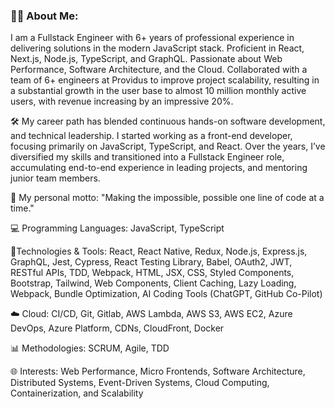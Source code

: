 ### 👨‍💻 About Me:

I am a Fullstack Engineer with 6+ years of professional experience in delivering solutions in the modern JavaScript stack. Proficient in React, Next.js, Node.js, TypeScript, and GraphQL. Passionate about Web Performance, Software Architecture, and the Cloud. Collaborated with a team of 6+ engineers at Providus to improve project scalability, resulting in a substantial growth in the user base to almost 10 million monthly active users, with revenue increasing by an impressive 20%.

🛠️ My career path has blended continuous hands-on software development, and technical leadership. I started working as a front-end developer, focusing primarily on JavaScript, TypeScript, and React. Over the years, I’ve diversified my skills and transitioned into a Fullstack Engineer role, accumulating end-to-end experience in leading projects, and mentoring junior team members. 

🚀 My personal motto: "Making the impossible, possible one line of code at a time."

💻 Programming Languages: JavaScript, TypeScript

🔧Technologies & Tools: React, React Native, Redux, Node.js, Express.js, GraphQL, Jest, Cypress, React Testing Library, Babel, OAuth2, JWT, RESTful APIs, TDD, Webpack, HTML, JSX, CSS, Styled Components, Bootstrap, Tailwind, Web Components, Client Caching, Lazy Loading, Webpack, Bundle Optimization, AI Coding Tools (ChatGPT, GitHub Co-Pilot)

☁️ Cloud: CI/CD, Git, Gitlab, AWS Lambda, AWS S3, AWS EC2, Azure DevOps, Azure Platform, CDNs, CloudFront, Docker

📊 Methodologies: SCRUM, Agile, TDD

🌐 Interests: Web Performance, Micro Frontends, Software Architecture, Distributed Systems, Event-Driven Systems, Cloud Computing, Containerization, and Scalability 

